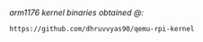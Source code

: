 
<br>
      
*arm1176 kernel binaries obtained @:*
    
```
https://github.com/dhruvvyas90/qemu-rpi-kernel
```
